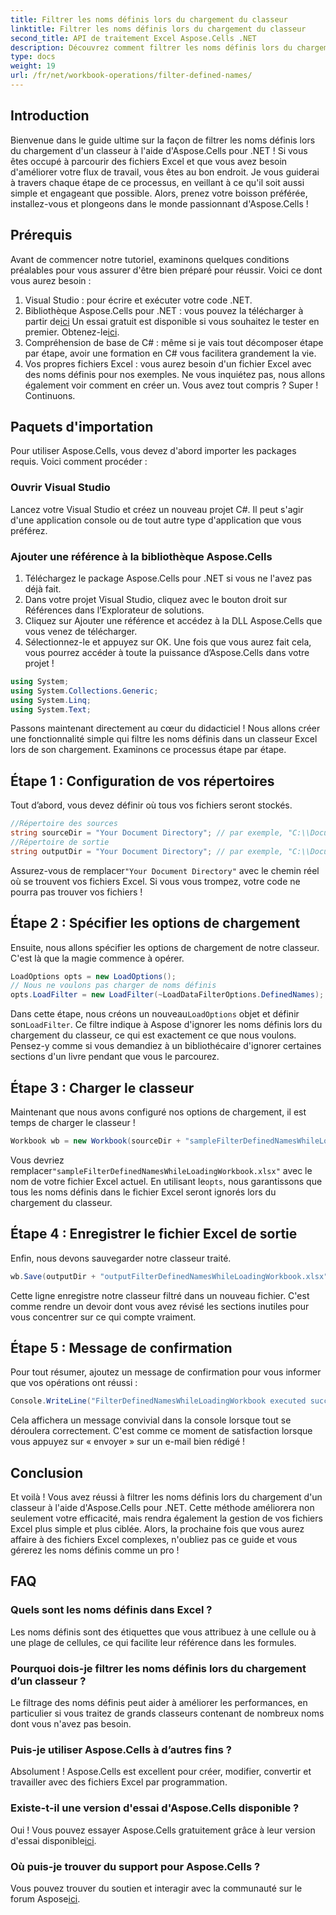 ```yaml
---
title: Filtrer les noms définis lors du chargement du classeur
linktitle: Filtrer les noms définis lors du chargement du classeur
second_title: API de traitement Excel Aspose.Cells .NET
description: Découvrez comment filtrer les noms définis lors du chargement d'un classeur avec Aspose.Cells pour .NET. Guide étape par étape pour améliorer la gestion d'Excel.
type: docs
weight: 19
url: /fr/net/workbook-operations/filter-defined-names/
---
```

## Introduction
Bienvenue dans le guide ultime sur la façon de filtrer les noms définis lors du chargement d'un classeur à l'aide d'Aspose.Cells pour .NET ! Si vous êtes occupé à parcourir des fichiers Excel et que vous avez besoin d'améliorer votre flux de travail, vous êtes au bon endroit. Je vous guiderai à travers chaque étape de ce processus, en veillant à ce qu'il soit aussi simple et engageant que possible. Alors, prenez votre boisson préférée, installez-vous et plongeons dans le monde passionnant d'Aspose.Cells !
## Prérequis
Avant de commencer notre tutoriel, examinons quelques conditions préalables pour vous assurer d'être bien préparé pour réussir. Voici ce dont vous aurez besoin :
1. Visual Studio : pour écrire et exécuter votre code .NET.
2.  Bibliothèque Aspose.Cells pour .NET : vous pouvez la télécharger à partir de[ici](https://releases.aspose.com/cells/net/) Un essai gratuit est disponible si vous souhaitez le tester en premier. Obtenez-le[ici](https://releases.aspose.com/).
3. Compréhension de base de C# : même si je vais tout décomposer étape par étape, avoir une formation en C# vous facilitera grandement la vie.
4. Vos propres fichiers Excel : vous aurez besoin d'un fichier Excel avec des noms définis pour nos exemples. Ne vous inquiétez pas, nous allons également voir comment en créer un.
Vous avez tout compris ? Super ! Continuons.
## Paquets d'importation
Pour utiliser Aspose.Cells, vous devez d'abord importer les packages requis. Voici comment procéder :
### Ouvrir Visual Studio
Lancez votre Visual Studio et créez un nouveau projet C#. Il peut s'agir d'une application console ou de tout autre type d'application que vous préférez.
### Ajouter une référence à la bibliothèque Aspose.Cells
1. Téléchargez le package Aspose.Cells pour .NET si vous ne l'avez pas déjà fait.
2. Dans votre projet Visual Studio, cliquez avec le bouton droit sur Références dans l’Explorateur de solutions.
3. Cliquez sur Ajouter une référence et accédez à la DLL Aspose.Cells que vous venez de télécharger.
4. Sélectionnez-le et appuyez sur OK.
Une fois que vous aurez fait cela, vous pourrez accéder à toute la puissance d’Aspose.Cells dans votre projet !
```csharp
using System;
using System.Collections.Generic;
using System.Linq;
using System.Text;
```
Passons maintenant directement au cœur du didacticiel ! Nous allons créer une fonctionnalité simple qui filtre les noms définis dans un classeur Excel lors de son chargement. Examinons ce processus étape par étape.
## Étape 1 : Configuration de vos répertoires
Tout d’abord, vous devez définir où tous vos fichiers seront stockés.
```csharp
//Répertoire des sources
string sourceDir = "Your Document Directory"; // par exemple, "C:\\Documents\\ExcelFiles\\"
//Répertoire de sortie
string outputDir = "Your Document Directory"; // par exemple, "C:\\Documents\\ExcelFiles\\Output\\"
```
 Assurez-vous de remplacer`"Your Document Directory"` avec le chemin réel où se trouvent vos fichiers Excel. Si vous vous trompez, votre code ne pourra pas trouver vos fichiers !
## Étape 2 : Spécifier les options de chargement
Ensuite, nous allons spécifier les options de chargement de notre classeur. C'est là que la magie commence à opérer.
```csharp
LoadOptions opts = new LoadOptions();
// Nous ne voulons pas charger de noms définis
opts.LoadFilter = new LoadFilter(~LoadDataFilterOptions.DefinedNames);
```
 Dans cette étape, nous créons un nouveau`LoadOptions` objet et définir son`LoadFilter`. Ce filtre indique à Aspose d'ignorer les noms définis lors du chargement du classeur, ce qui est exactement ce que nous voulons. Pensez-y comme si vous demandiez à un bibliothécaire d'ignorer certaines sections d'un livre pendant que vous le parcourez.
## Étape 3 : Charger le classeur
Maintenant que nous avons configuré nos options de chargement, il est temps de charger le classeur !
```csharp
Workbook wb = new Workbook(sourceDir + "sampleFilterDefinedNamesWhileLoadingWorkbook.xlsx", opts);
```
 Vous devriez remplacer`"sampleFilterDefinedNamesWhileLoadingWorkbook.xlsx"` avec le nom de votre fichier Excel actuel. En utilisant le`opts`, nous garantissons que tous les noms définis dans le fichier Excel seront ignorés lors du chargement du classeur.
## Étape 4 : Enregistrer le fichier Excel de sortie
Enfin, nous devons sauvegarder notre classeur traité.
```csharp
wb.Save(outputDir + "outputFilterDefinedNamesWhileLoadingWorkbook.xlsx");
```
Cette ligne enregistre notre classeur filtré dans un nouveau fichier. C'est comme rendre un devoir dont vous avez révisé les sections inutiles pour vous concentrer sur ce qui compte vraiment.
## Étape 5 : Message de confirmation
Pour tout résumer, ajoutez un message de confirmation pour vous informer que vos opérations ont réussi :
```csharp
Console.WriteLine("FilterDefinedNamesWhileLoadingWorkbook executed successfully.");
```
Cela affichera un message convivial dans la console lorsque tout se déroulera correctement. C'est comme ce moment de satisfaction lorsque vous appuyez sur « envoyer » sur un e-mail bien rédigé !
## Conclusion
Et voilà ! Vous avez réussi à filtrer les noms définis lors du chargement d'un classeur à l'aide d'Aspose.Cells pour .NET. Cette méthode améliorera non seulement votre efficacité, mais rendra également la gestion de vos fichiers Excel plus simple et plus ciblée. Alors, la prochaine fois que vous aurez affaire à des fichiers Excel complexes, n'oubliez pas ce guide et vous gérerez les noms définis comme un pro !
## FAQ
### Quels sont les noms définis dans Excel ?  
Les noms définis sont des étiquettes que vous attribuez à une cellule ou à une plage de cellules, ce qui facilite leur référence dans les formules.
### Pourquoi dois-je filtrer les noms définis lors du chargement d’un classeur ?  
Le filtrage des noms définis peut aider à améliorer les performances, en particulier si vous traitez de grands classeurs contenant de nombreux noms dont vous n'avez pas besoin.
### Puis-je utiliser Aspose.Cells à d’autres fins ?  
Absolument ! Aspose.Cells est excellent pour créer, modifier, convertir et travailler avec des fichiers Excel par programmation.
### Existe-t-il une version d'essai d'Aspose.Cells disponible ?  
 Oui ! Vous pouvez essayer Aspose.Cells gratuitement grâce à leur version d'essai disponible[ici](https://releases.aspose.com/).
### Où puis-je trouver du support pour Aspose.Cells ?  
Vous pouvez trouver du soutien et interagir avec la communauté sur le forum Aspose[ici](https://forum.aspose.com/c/cells/9).
